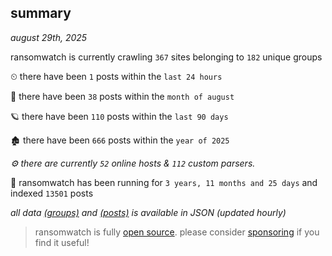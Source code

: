 
## summary
_august 29th, 2025_

ransomwatch is currently crawling `367` sites belonging to `182` unique groups

⏲ there have been `1` posts within the `last 24 hours`

🦈 there have been `38` posts within the `month of august`

🪐 there have been `110` posts within the `last 90 days`

🏚 there have been `666` posts within the `year of 2025`

_⚙️ there are currently `52` online hosts & `112` custom parsers._

🦕 ransomwatch has been running for `3 years, 11 months and 25 days` and indexed `13501` posts

_all data  [(groups)](http://ransomwhat.telemetry.ltd/groups) and [(posts)](http://ransomwhat.telemetry.ltd/posts) is available in JSON (updated hourly)_

> ransomwatch is fully [open source](https://github.com/joshhighet/ransomwatch#ransomwatch--). please consider [sponsoring](https://github.com/sponsors/joshhighet) if you find it useful!
